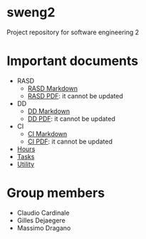 # sweng2

Project repository for software engineering 2

# Important documents
* RASD
   * [RASD Markdown](RASD/src/index.md)
   * [RASD PDF](RASD/RASD.pdf): it cannot be  updated
* DD
   * [DD Markdown](DD/src/index.md)
   * [DD PDF](DD/DD.pdf): it cannot be  updated
* CI
   * [CI Markdown](CI/src/index.md)
   * [CI PDF](CI/CI.pdf): it cannot be  updated
* [Hours](other/hours.md)
* [Tasks](other/tasks.md)
* [Utility](other/utility.md)

# Group members
* Claudio Cardinale
* Gilles Dejaegere
* Massimo Dragano

